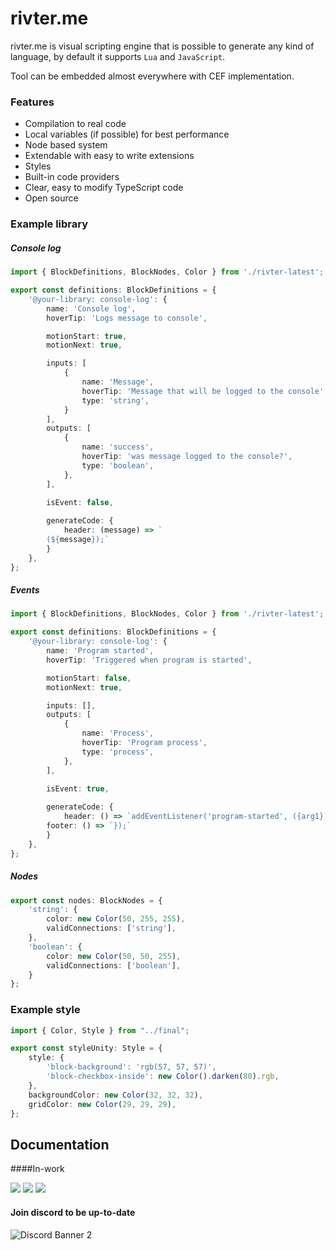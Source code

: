 # rivter.me
rivter.me is visual scripting engine that is possible to generate any kind of language, by default it supports `Lua` and `JavaScript`. 

Tool can be embedded almost everywhere with CEF implementation.

### Features
- Compilation to real code
- Local variables (if possible) for best performance
- Node based system
- Extendable with easy to write extensions
- Styles
- Built-in code providers
- Clear, easy to modify TypeScript code
- Open source

### Example library
##### Console log
```ts
import { BlockDefinitions, BlockNodes, Color } from './rivter-latest';

export const definitions: BlockDefinitions = {
    '@your-library: console-log': {
        name: 'Console log',
        hoverTip: 'Logs message to console',

        motionStart: true,
        motionNext: true,

        inputs: [
			{
				name: 'Message',
				hoverTip: 'Message that will be logged to the console',
				type: 'string',
			}
		],
        outputs: [
            {
                name: 'success',
                hoverTip: 'was message logged to the console?',
                type: 'boolean',
            },
        ],
        
        isEvent: false,

        generateCode: {
            header: (message) => `
	    (${message});`
        }
    },
};
```

##### Events
```ts
import { BlockDefinitions, BlockNodes, Color } from './rivter-latest';

export const definitions: BlockDefinitions = {
    '@your-library: console-log': {
        name: 'Program started',
        hoverTip: 'Triggered when program is started',

        motionStart: false,
        motionNext: true,

        inputs: [],
        outputs: [
            {
                name: 'Process',
                hoverTip: 'Program process',
                type: 'process',
            },
        ],
        
        isEvent: true,

        generateCode: {
            header: () => `addEventListener('program-started', ({arg1}) => {`
	    footer: () => `});`
        }
    },
};
```

##### Nodes
```ts
export const nodes: BlockNodes = {
    'string': {
        color: new Color(50, 255, 255),
        validConnections: ['string'],
    },
    'boolean': {
        color: new Color(50, 50, 255),
        validConnections: ['boolean'],
    }
};
```

### Example style
```ts
import { Color, Style } from "../final";

export const styleUnity: Style = {
    style: {
        'block-background': 'rgb(57, 57, 57)',
        'block-checkbox-inside': new Color().darken(80).rgb,
    },
    backgroundColor: new Color(32, 32, 32),
    gridColor: new Color(29, 29, 29),
};
```

## Documentation
####In-work




![](https://img.shields.io/github/stars/borsuczyna/rivter.me.svg) ![](https://img.shields.io/github/forks/borsuczyna/rivter.me.svg) ![](https://img.shields.io/github/issues/borsuczyna/rivter.me.svg)



#### Join discord to be up-to-date
![Discord Banner 2](https://discordapp.com/api/guilds/1035583058029580378/widget.png?style=banner3)
